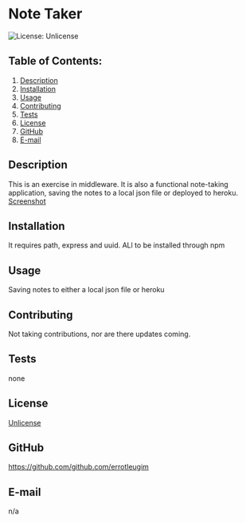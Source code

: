 # Note Taker

![License: Unlicense](https://img.shields.io/badge/license-Unlicense-blue.svg)

## Table of Contents:
  1. [Description](#description) 
  2. [Installation](#installation)
  3. [Usage](#usage)  
  4. [Contributing](#contributing)
  5. [Tests](#tests)
  6. [License](#license)
  7. [GitHub](#gitHub)
  8. [E-mail](#email)

## Description
This is an exercise in middleware. It is also a functional note-taking application, saving the notes to a local json file or deployed to heroku. 
[Screenshot](https://github.com/errotleugim/note-taker/blob/master/sshot.png)
## Installation
It requires path, express and uuid. ALl to be installed through npm

## Usage

Saving notes to either a local json file or heroku

## Contributing
Not taking contributions, nor are there updates coming.

## Tests
none

## License
[Unlicense](https://choosealicense.com/licenses/unlicense/)

## GitHub
https://github.com/github.com/errotleugim

## E-mail
n/a